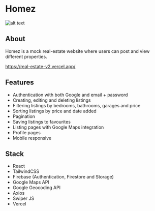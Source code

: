 # Homez

![alt text](https://www.jonathanfwong.com/assets/homez1.PNG "Homez")

## About
Homez is a mock real-estate website where users can post and view different properties.

https://real-estate-v2.vercel.app/

## Features
* Authentication with both Google and email + password
* Creating, editing and deleting listings
* Filtering listings by bedrooms, bathrooms, garages and price
* Sorting listings by price and date added
* Pagination
* Saving listings to favourites
* Listing pages with Google Maps integration
* Profile pages
* Mobile responsive

## Stack
* React
* TailwindCSS
* Firebase (Authentication, Firestore and Storage)
* Google Maps API
* Google Geocoding API
* Axios
* Swiper JS
* Vercel

